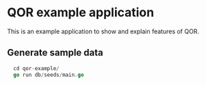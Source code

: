 # QOR example application

This is an example application to show and explain features of QOR.

## Generate sample data

```go
  cd qor-example/
  go run db/seeds/main.go
```
